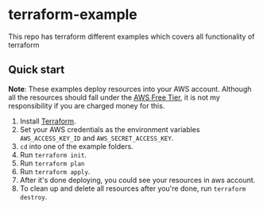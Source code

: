 # terraform-example

This repo has terraform different examples which covers all functionality of terraform

## Quick start

**Note**: These examples deploy resources into your AWS account. Although all the resources should fall under the
[AWS Free Tier](https://aws.amazon.com/free/), it is not my responsibility if you are charged money for this.

1. Install [Terraform](https://www.terraform.io/).
1. Set your AWS credentials as the environment variables `AWS_ACCESS_KEY_ID` and `AWS_SECRET_ACCESS_KEY`.
1. `cd` into one of the example folders.
1. Run `terraform init`.
1. Run `terraform plan`
1. Run `terraform apply`.
1. After it's done deploying, you could see your resources in aws account.
1. To clean up and delete all resources after you're done, run `terraform destroy`.
